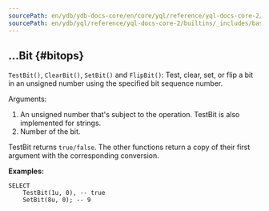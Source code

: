 ```yaml
---
sourcePath: en/ydb/ydb-docs-core/en/core/yql/reference/yql-docs-core-2/builtins/_includes/basic/bitops.md
sourcePath: en/ydb/yql/reference/yql-docs-core-2/builtins/_includes/basic/bitops.md
---
```

## ...Bit {#bitops}

`TestBit()`, `ClearBit()`, `SetBit()` and `FlipBit()`: Test, clear, set, or flip a bit in an unsigned number using the specified bit sequence number.

Arguments:

1. An unsigned number that's subject to the operation. TestBit is also implemented for strings.
2. Number of the bit.

TestBit returns `true/false`. The other functions return a copy of their first argument with the corresponding conversion.

**Examples:**
``` yql
SELECT
    TestBit(1u, 0), -- true
    SetBit(8u, 0); -- 9
```
